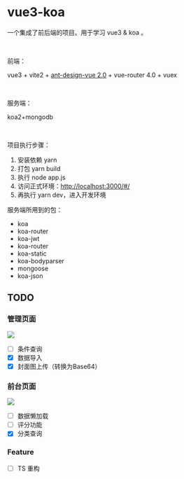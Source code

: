 # vue3-koa

一个集成了前后端的项目。用于学习 vue3 & koa 。

</br>

前端：

vue3 + vite2 + [ant-design-vue 2.0](https://2x.antdv.com/docs/vue/introduce-cn/) + vue-router 4.0 + vuex

</br>

服务端：

koa2+mongodb

</br>

项目执行步骤：

1. 安装依赖
yarn
2. 打包
yarn build
3. 执行
node app.js
4. 访问正式环境：<http://localhost:3000/#/>
5. 再执行 yarn dev，进入开发环境


服务端所用到的包：

- koa
- koa-router
- koa-jwt
- koa-router
- koa-static
- koa-bodyparser
- mongoose
- koa-json

## TODO

### 管理页面

![](https://p9-juejin.byteimg.com/tos-cn-i-k3u1fbpfcp/1fae762bbdb245a88ce9cd7b74f03e11~tplv-k3u1fbpfcp-zoom-in-crop-mark:3024:0:0:0.awebp?)

- [ ] 条件查询
- [x] 数据导入
- [x] 封面图上传（转换为Base64）

### 前台页面

![](https://p3-juejin.byteimg.com/tos-cn-i-k3u1fbpfcp/0dab51f26bac4475b28f43c89d711903~tplv-k3u1fbpfcp-zoom-in-crop-mark:3024:0:0:0.awebp)

- [ ] 数据懒加载
- [ ] 评分功能
- [x] 分类查询

### Feature

- [ ] TS 重构

